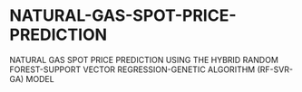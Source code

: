 # NATURAL-GAS-SPOT-PRICE-PREDICTION
NATURAL GAS SPOT PRICE PREDICTION USING THE HYBRID RANDOM FOREST-SUPPORT VECTOR REGRESSION-GENETIC ALGORITHM (RF-SVR-GA) MODEL
